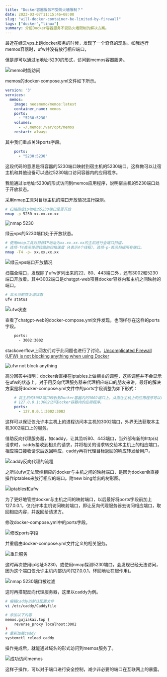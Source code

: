 ```yaml
---
title: "Docker容器服务不受防火墙限制？"
date: 2023-03-07T11:15:46+08:00
slug: "will-docker-container-be-limited-by-firewall"
tags: ["docker","linux"]
summary: 介绍Docker容器服务不受防火墙限制的解决方案。
---
```


最近在绿云vps上跑docker服务的时候，发现了一个奇怪的现象。如我运行memos容器时，ufw并没有放行相应端口，

但是却可以通过ip地址:5230的形式，访问到memos容器服务。

![memo时能访问](https://vip2.loli.io/2023/03/07/7XokAc2jrZi6spD.webp)

memos的docker-compose.yml文件如下所示。

```yaml
version: '3'
services:
  memos:
    image: neosmemo/memos:latest
    container_name: memos
    ports:
      - "5230:5230"
    volumes:
      - ~/.memos:/var/opt/memos
    restart: always
```

其中我们重点关注ports字段。

```yaml
    ports:
      - "5230:5230"
```

这段代码的意思是将容器的5230端口映射到宿主机的5230端口。这样做可以让宿主机和其他设备可以通过5230端口访问容器内的应用程序。

我能通过ip地址:5230的形式访问到memos应用程序，说明宿主机的5230端口处于开放状态。

采用nmap工具对目标主机的端口开放情况进行探测。

```bash
# 扫描指定ip地址的5230端口是否开放
nmap -p 5230 xx.xx.xx.xx
```

![nmap 5230](https://vip2.loli.io/2023/03/07/4JQk6yeBWGO3R9V.webp)

绿云vps的5230端口处于开放状态。

```bash
# 使用nmap工具对目标IP地址为xx.xx.xx.xx的主机进行全端口扫描，
# 选项-T4表示使用较高的扫描速度（4表示4个线程），选项-p-表示扫描所有端口。
nmap -T4 -p- xx.xx.xx.xx
```

![绿云vps端口开放情况](https://vip2.loli.io/2023/03/07/HycXLsuaOmSErhk.webp)

扫描全端口，发现除了ufw罗列出来的22、80、443端口外，还有3002和5230端口开放着。其中3002端口是chatgpt-web项目docker容器内和主机之间映射的端口。

```bash
# 显示当前防火墙状态
ufw status
```

![ufw状态](https://vip2.loli.io/2023/03/07/YsLXlOP1BMn9K5q.webp)

查看了chatgpt-web的docker-compose.yml文件发现，也同样存在这样的ports字段。

```bash
    ports:
      - 3002:3002
```

stackoverflow上网友们对于此问题也进行了讨论。[Uncomplicated Firewall (UFW) is not blocking anything when using Docker](https://askubuntu.com/questions/652556/uncomplicated-firewall-ufw-is-not-blocking-anything-when-using-docker)

![ufw not block anything](https://vip2.loli.io/2023/03/07/nrUqHlTf5gd6JE4.webp)

高分回答中指明：docker会直接在iptables上做相关的调整，这些调整并不会显示在ufw的状态上。对于用反向代理服务器来代理相应端口的朋友来讲，最好的解决方案是将docker-compose.yml文件中的ports字段调整为如下形式：

```yaml
    # 将主机的3002端口映射到Docker容器内的3002端口上，从而让主机上的应用程序可以通过
    # 127.0.0.1:3002访问Docker容器内的应用程序。
    ports:
      - 127.0.0.1:3002:3002
```

这样可以保证仅允许本主机上的进程访问本主机的3002端口，外界无法获取本主机3002端口上的服务。

借助反向代理服务器，如caddy，让其监听80、443端口，当外部有新的http(s)请求时，caddy接收到相关的请求，并将相关的请求转交给本主机上的相应端口，相应端口接收请求后返回响应，caddy再将代理目标返回的响应转发给用户。 

![caddy反向代理的流程](https://vip2.loli.io/2023/03/07/v7lJoRbcjnN8fM6.webp)

之所以ufw无法管控相应的docker与主机之间的映射端口，是因为docker会直接操作iptables来放行相应的端口。附new bing给出的树形图。

![iptables和ufw](https://vip2.loli.io/2023/03/07/zhb2eKlZfHFxWpd.webp)

为了更好地管控docker与主机之间的映射端口，以后最好将ports字段前加上127.0.0.1，仅允许本主机访问映射端口，即让反向代理服务器去访问相应端口，取回相应内容，并返回给请求方。

修改docker-compose.yml中的ports字段。

![修改ports字段](https://vip2.loli.io/2023/03/07/VnPiSHj9df6mtOF.webp)

并重启由docker-compose.yml文件定义的相关服务。

![重启服务](https://vip2.loli.io/2023/03/07/NJKqarH5cCjAE9O.webp)

这时再次使用ip地址:5230，或使用nmap探测5230端口，会发现已经无法访问，因为这个端口仅允许主机内部访问(127.0.0.1，环回地址在起作用)。

![nmap 5230端口被过滤](https://vip2.loli.io/2023/03/07/KMZD7xbIdgBTAPY.webp)

这时再搭配反向代理服务器，这里以caddy为例。

```bash
# 编辑caddy的默认配置文件
vi /etc/caddy/Caddyfile

# 添加以下内容
memos.gujiakai.top {
 	reverse_proxy localhost:3002
}
# 重新加载caddy
systemctl reload caddy
```

操作完成后，就能通过域名的形式访问到memos服务了。

![成功访问memos](https://vip2.loli.io/2023/03/07/7FozjDCnXIsv2p9.webp)

这样子操作，可以对于端口进行安全控制，减少非必要的端口在互联网上的暴露。
